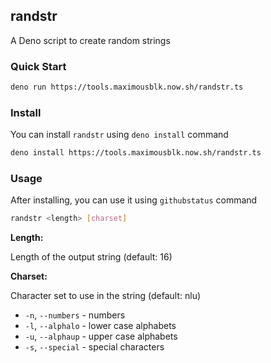 ## randstr

A Deno script to create random strings

### Quick Start

```bash
deno run https://tools.maximousblk.now.sh/randstr.ts
```

### Install

You can install `randstr` using `deno install` command

```bash
deno install https://tools.maximousblk.now.sh/randstr.ts
```

### Usage

After installing, you can use it using `githubstatus` command

```bash
randstr <length> [charset]
```

**Length:**

Length of the output string (default: 16)

**Charset:**

Character set to use in the string (default: nlu)

- `-n`, `--numbers` - numbers
- `-l`, `--alphalo` - lower case alphabets
- `-u`, `--alphaup` - upper case alphabets
- `-s`, `--special` - special characters

<br>
